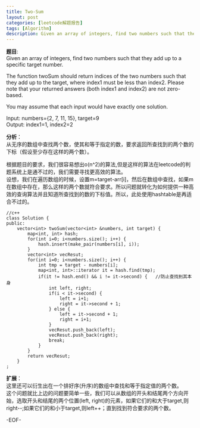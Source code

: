 ```yaml
---
title: Two-Sum
layout: post
categories: [leetcode解题报告]
tags: [Algorithm]
description: Given an array of integers, find two numbers such that they add up to a specific target number.
---
```


**题目**:   
Given an array of integers, find two numbers such that they add up to a specific target number.  

The function twoSum should return indices of the two numbers such that they add up to the target, where index1 must be less than index2. Please note that your returned answers (both index1 and index2) are not zero-based.  

You may assume that each input would have exactly one solution.  

Input: numbers={2, 7, 11, 15}, target=9  
Output: index1=1, index2=2

**分析**：  
从无序的数组中查找两个数，使其和等于指定的数，要求返回所查找到的两个数的下标（假设至少存在这样的两个数）。　　

根据题目的要求，我们很容易想出o(n^2)的算法,但是这样的算法在leetcode的判题系统上是通不过的，我们需要寻找更高效的算法。  
设想，我们在遍历数组的时候，设置m=target-arr[i]，然后在数组中查找，如果m在数组中存在，那么这样的两个数就符合要求。所以问题就转化为如何提供一种高效的查询算法并且知道所查找到的数的下标值。所以，此处使用hashtable是再适合不过的。

	//c++
	class Solution {
	public:
	    vector<int> twoSum(vector<int> &numbers, int target) {
	        map<int, int> hash;
	    	for(int i=0; i<numbers.size(); i++) {
	    		hash.insert(make_pair(numbers[i], i));
	    	}
	    	vector<int> vecResut;
	    	for(int i=0; i<numbers.size(); i++) {
	    		int tmp = target - numbers[i];
	    		map<int, int>::iterator it = hash.find(tmp);
	    		if(it != hash.end() && i != it->second) {	//防止查找到其本身
	    			int left, right;
	    			if(i < it->second) {
	    				left = i+1;
	    				right = it->second + 1;
	    			} else {
	    				left = it->second + 1;
	    				right = i+1;
	    			}
	    			vecResut.push_back(left);
	    			vecResut.push_back(right);
	    			break;
	    		}
	    	}
	    	return vecResut;
	    }
	; 

**扩展**：  
这里还可以衍生出在一个排好序(升序)的数组中查找和等于指定值的两个数。  
这个问题就比上边的问题要简单一些，我们可以从数组的开头和结尾两个方向开始，选取开头和结尾的两个位置(left, right)的元素，如果它们的和大于target,则right--;如果它们的和小于target,则left++；直到找到符合要求的两个数。  


-EOF-
